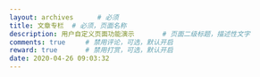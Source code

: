 ```yaml
---
layout: archives      # 必须
title: 文章专栏  # 必须，页面名称
description: 用户自定义页面功能演示       # 页面二级标题，描述性文字
comments: true     # 禁用评论，可选，默认开启
reward: true       # 禁用打赏，可选，默认开启
date: 2020-04-26 09:03:32
---
```

